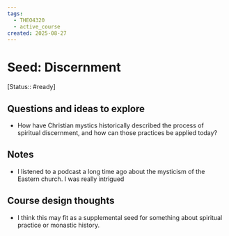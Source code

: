 ```yaml
---
tags:
  - THEO4320
  - active_course
created: 2025-08-27
---
```


# Seed: Discernment
[Status:: #ready]
## Questions and ideas to explore
- How have Christian mystics historically described the process of spiritual discernment, and how can those practices be applied today?

## Notes
- I listened to a podcast a long time ago about the mysticism of the Eastern church. I was really intrigued

## Course design thoughts
- I think this may fit as a supplemental seed for something about spiritual practice or monastic history. 

